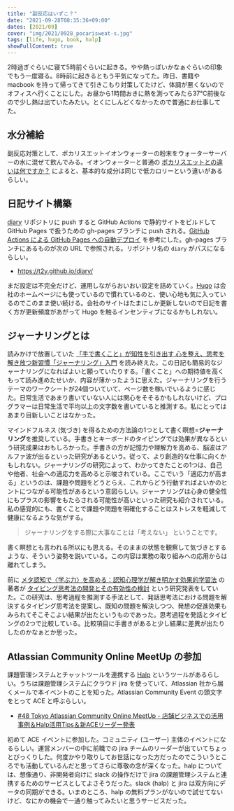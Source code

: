 ```yaml
---
title: "副反応はいずこ？"
date: "2021-09-28T08:35:36+09:00"
dates: [2021/09]
cover: "img/2021/0928_pocarisweat-s.jpg"
tags: [life, hugo, book, halp]
showFullContent: true
---
```


2時過ぎぐらいに寝て5時前ぐらいに起きる。やや熱っぽいかなぁぐらいの印象でもう一度寝る。8時前に起きるともう平気になってた。昨日、書籍や macbook を持って帰ってきて引きこもり対策してたけど、体調が悪くないのでオフィスへ行くことにした。お昼から1時間おきに熱を測ってみたら37℃前後なので少し熱は出ていたみたい。とくにしんどくなかったので普通にお仕事してた。

## 水分補給

副反応対策として、ポカリスエットイオンウォーターの粉末をウォーターサーバーの水に混ぜて飲んでみる。イオンウォーターと普通の [ポカリスエットとの違いは何ですか？](https://www.otsuka.co.jp/faq/ionwater/01.html) によると、基本的な成分は同じで低カロリーという違いがあるらしい。

## 日記サイト構築

[diary](https://github.com/t2y/diary) リポジトリに push すると GitHub Actions で静的サイトをビルドして GitHub Pages で扱うための gh-pages ブランチに push される。[GitHub Actions による GitHub Pages への自動デプロイ](https://qiita.com/peaceiris/items/d401f2e5724fdcb0759d) を参考にした。gh-pages ブランチにあるものが次の URL で参照される。リポジトリ名の `diary` がパスになるらしい。

* https://t2y.github.io/diary/

まだ設定は不完全だけど、運用しながらおいおい設定を詰めていく。[Hugo](https://gohugo.io/) は会社のホームページにも使っているので慣れているのと、使い心地も気に入っているのでこのまま使い続ける。会社のサイトはたまにしか更新しないので日記を書く方が更新頻度があがって Hugo を触るインセンティブになるかもしれない。

## ジャーナリングとは

読みかけで放置していた [「手で書くこと」が知性を引き出す 心を整え、思考を解き放つ新習慣「ジャーナリング」入門](https://bunkyosha.com/books/9784866510149) を読み終えた。この日記も簡易的なジャーナリングになればよいと願っていたりする。「書くこと」への期待値を高くもって読み進めたせいか、内容が薄かったように思えた。ジャーナリングを行うテーマのワークシートが24個ついていて、ページ数を稼いでいるように感じた。日常生活であまり書いていない人には関心をそそるかもしれないけど、プログラマーは日常生活で平均以上の文字数を書いていると推測する。私にとってはあまり目新しいことはなかった。

マインドフルネス (気づき) を得るための方法論の1つとして書く瞑想=**ジャーナリング**を推奨している。手書きとキーボードのタイピングでは効果が異なるという研究成果はおもしろかった。手書きの方が記憶力や理解力を高める、脳波はアルファ波が出るといった研究があるという。従って、より創造的な仕事に向くかもしれない。ジャーナリングの研究によって、わかってきたことの1つは、自己や他者、社会への適応力を高めると示唆されている。ここでいう「適応力が高まる」というのは、課題や問題をどうとらえ、これからどう行動すればよいかのヒントにつながる可能性があるという意図らしい。ジャーナリングは心身の健全性にもプラスの影響をもたらされる可能性が高いといった研究も紹介されている。私の感覚的にも、書くことで課題や問題を明確化することはストレスを軽減して健康になるような気がする。

> ジャーナリングをする際に大事なことは「考えない」 ということです。

書く瞑想とも言われる所以にも思える。そのままの状態を観察して気づきとするような、そういう姿勢を説いている。この内容は業務の取り組みへの応用からは離れてしまう。

前に [メタ認知で〈学ぶ力〉を高める：認知心理学が解き明かす効果的学習法](https://note.com/t2y1979/n/n4713058f48ce) の著者が [タイピング思考法の開発とその有効性の検討](https://www.jstage.jst.go.jp/article/jjet/37/Suppl./37_KJ00009957528/_article/-char/ja) という研究発表をしていた。この研究は、思考過程を推測する手法として、発話思考法における問題を解決するタイピング思考法を提案し、既知の問題を解決しつつ、発想の促進効果もみられてそこそこよい結果が出たというものであった。思考過程を発話とタイピングの2つで比較している。比較項目に手書きがあると少し結果に差異が出たりしたのかなぁとか思った。

## Atlassian Community Online MeetUp の参加

課題管理システムとチャットツールを連携する [Halp](https://halp.com/) というツールがあるらしい。うちは課題管理システムにクラウド jira を使っていて、Atlassian 社から届くメールで本イベントのことを知った。Atlassian Community Event の頭文字をとって ACE と呼ぶらしい。

* [#48 Tokyo Atlassian Community Online MeetUp - 店舗ビジネスでの活用事例＆Halp活用Tips＆新ACEリーダー発表](https://ace.atlassian.com/events/details/atlassian-tokyo-presents-48-tokyo-atlassian-community-online-meetup-dian-pu-bizinesudenohuo-yong-shi-li-halphuo-yong-tipsxin-aceridafa-biao/)

初めて ACE イベントに参加した。コミュニティ (ユーザー) 主体のイベントになるらしい。運営メンバーの中に前職での jira チームのリーダーが出ていてちょっとびっくりした。何度かやり取りしてお世話になった方だったのでこういうところでも活動しているんだと思ってさらに尊敬の念が深くなった。halp については、想像通り、非開発者向けに slack の操作だけで jira の課題管理システムと連携するためのサービスとしてよさそうだった。slack (halp) と jira は双方向にデータの同期ができる。いまのところ、halp の無料プランがないので試せてないけど、なにかの機会で一通り触ってみたいと思うサービスだった。
